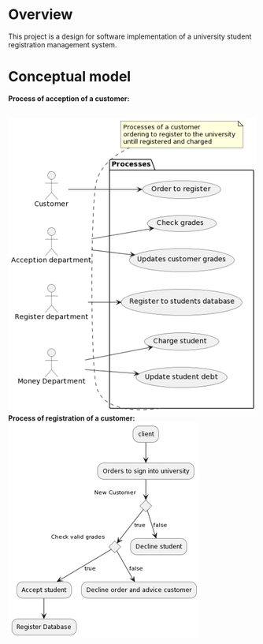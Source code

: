 # Overview
This project is a design for software implementation of a university student registration management system.

# Conceptual model


<p><b>Process of acception of a customer:</b></p> </br>
<img src ="https://github.com/Yannnyan/UniversityProject/blob/main/Conceptual_model/StudentAcceptionProcess.png" alt="Acception process"> </br>
<b>Process of registration of a customer:</b> </br>
<img src="https://github.com/Yannnyan/UniversityProject/blob/main/Conceptual_model/StudentRegisterProcess.png" alt="Registration process">
